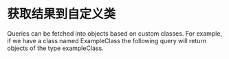 # 获取结果到自定义类

Queries can be fetched into objects based on custom classes. For example, if we have a class named ExampleClass the following query will return objects of the type exampleClass.
